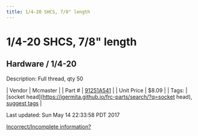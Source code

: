 ```yaml
---
title: 1/4-20 SHCS, 7/8" length
---
```


# 1/4-20 SHCS, 7/8" length
## Hardware / 1/4-20
Description: 	Full thread, qty 50 

| Vendor | Mcmaster | 
| Part # | [91251A541](https://www.mcmaster.com/#91251A541) | 
| Unit Price | $8.09 | 
| Tags: | [socket head](https://jgermita.github.io/frc-parts/search/?q=socket head), [suggest tags](https://docs.google.com/forms/d/e/1FAIpQLSeWyY8v3RgOty-MyWmh9U0iivNYN_molChYyS-0U-o-kOAv_g/viewform) | 

Last updated: Sun May 14 22:33:58 PDT 2017

 [Incorrect/Incomplete information?](https://docs.google.com/forms/d/e/1FAIpQLSeWyY8v3RgOty-MyWmh9U0iivNYN_molChYyS-0U-o-kOAv_g/viewform)